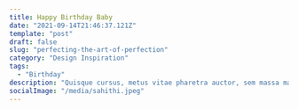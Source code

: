 ```yaml
---
title: Happy Birthday Baby
date: "2021-09-14T21:46:37.121Z"
template: "post"
draft: false
slug: "perfecting-the-art-of-perfection"
category: "Design Inspiration"
tags:
  - "Birthday"
description: "Quisque cursus, metus vitae pharetra auctor, sem massa mattis sem, at interdum magna augue eget diam. Vestibulum ante ipsum primis in faucibus orci luctus et ultrices posuere cubilia Curae; Morbi lacinia molestie dui. Praesent blandit dolor. Sed non quam. In vel mi sit amet augue congue elementum."
socialImage: "/media/sahithi.jpeg"
---
```


